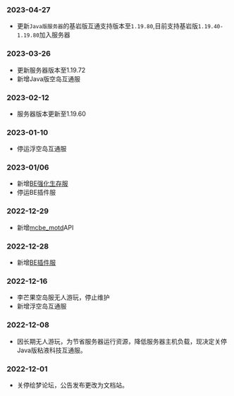 ### 2023-04-27
- 更新`Java版服务器`的基岩版互通支持版本至`1.19.80`,目前支持基岩版`1.19.40-1.19.80`加入服务器

### 2023-03-26
- 更新服务器版本至1.19.72
- 新增Java版空岛互通服

### 2023-02-12
- 服务器版本更新至1.19.60

### 2023-01-10
- 停运浮空岛互通服

### 2023-01/06
- 新增[BE强化生存服](servers/20000)
- 停运BE插件服

### 2022-12-29
- 新增[mcbe_motd](http://play.pdumc.top:2222)API

### 2022-12-28
- 新增[BE插件服](servers/19132)

### 2022-12-16
- 李芒果空岛服无人游玩，停止维护
- 新增浮空岛互通服

### 2022-12-08
- 因长期无人游玩，为节省服务器运行资源，降低服务器主机负载，现决定关停Java版粘液科技互通服。

### 2022-12-01
- 关停绘梦论坛，公告发布更改为文档站。
